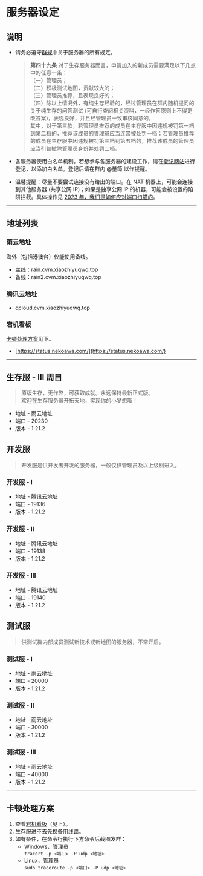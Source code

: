 # 服务器设定

## 说明

- 请务必遵守[群规](rules.md)中关于服务器的所有规定。  
  > **第四十九条** 对于生存服务器而言，申请加入的新成员需要满足以下几点中的任意一条：  
  （一）管理员；  
  （二）积极测试地图，贡献较大的；  
  （三）管理员推荐，且表现良好的；  
  （四）除以上情况外，有纯生存经验的，经过管理员在群内随机提问的关于纯生存的问答测试 (可自行查阅相关资料，一经作答原则上不得更改答案)，表现良好，并且经管理员一致审核同意的。  
  其中，对于第三款，若管理员推荐的成员在生存服中因违规被罚第一档到第二档的，推荐该成员的管理员应当连带被处罚一档；若管理员推荐的成员在生存服中因违规被罚第三档到第五档的，推荐该成员的管理员应当引咎撤除管理员身份并处罚二档。

- 各服务器使用白名单机制。若想参与各服务器的建设工作，请在[登记网站](https://docs.qq.com/sheet/DSnFwckZ2RE1SYXp0)进行登记，以添加白名单。登记后请在群内 @量筒 以作提醒。
- 温馨提醒：尽量不要尝试连接没有给出的端口。在 NAT 机器上，可能会连接到其他服务器 (共享公网 IP)；如果是独享公网 IP 的机器，可能会被设置的陷阱拦截。具体操作见 [2023 年，我们是如何应对端口扫描的](../archives/2023_port_scanning_solution.md)。

---

## 地址列表

### 雨云地址

海外（包括港澳台）仅能使用备线。

- 主线：rain.cvm.xiaozhiyuqwq.top
- 备线：rain2.cvm.xiaozhiyuqwq.top

### 腾讯云地址

- qcloud.cvm.xiaozhiyuqwq.top

### 宕机看板

[卡顿处理方案](#%E5%8D%A1%E9%A1%BF%E5%A4%84%E7%90%86%E6%96%B9%E6%A1%88)见下。

- [https://status.nekoawa.com/](https://status.nekoawa.com/)

---

## 生存服 - III 周目

> 原版生存，无作弊，可获取成就。永远保持最新正式版。  
  欢迎在生存服务器开拓天地，实现你的小梦想哦！

- 地址 - 雨云地址
- 端口 - 20230
- 版本 - 1.21.2

## 开发服

> 开发服是供开发者开发的服务器，一般仅供管理员及以上级别进入。

### 开发服 - I

- 地址 - 腾讯云地址
- 端口 - 19136
- 版本 - 1.21.2

### 开发服 - II

- 地址 - 腾讯云地址
- 端口 - 19138
- 版本 - 1.21.2

### 开发服 - III

- 地址 - 腾讯云地址
- 端口 - 19140
- 版本 - 1.21.2

## 测试服

> 供测试群内部成员测试新技术或新地图的服务器，不常开启。

### 测试服 - I

- 地址 - 雨云地址
- 端口 - 20000
- 版本 - 1.21.2

### 测试服 - II

- 地址 - 雨云地址
- 端口 - 30000
- 版本 - 1.21.2

### 测试服 - III

- 地址 - 雨云地址
- 端口 - 40000
- 版本 - 1.21.2

---

## 卡顿处理方案

1. 查看[宕机看板](#%E5%AE%95%E6%9C%BA%E7%9C%8B%E6%9D%BF)（见上）。
2. 生存服进不去先换备用线路。
3. 如有条件，在命令行执行下方命令后截图发群：  
   - Windows，管理员  
     `tracert -p <端口> -P udp <地址>`  
   - Linux，管理员  
     `sudo traceroute -p <端口> -P udp <地址>`
